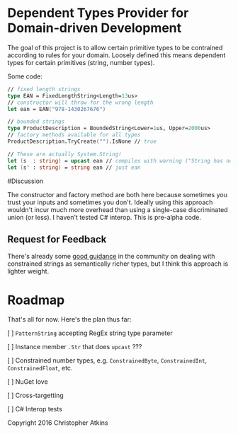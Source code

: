 # Dependent Types Provider for Domain-driven Development

The goal of this project is to allow certain primitive types to be contrained
according to rules for your domain. Loosely defined this means dependent types
for certain primitives (string, number types).

Some code:

```fsharp
// fixed length strings
type EAN = FixedLengthString<Length=13us>
// constructor will throw for the wrong length
let ean = EAN("978-1430267676")

// bounded strings
type ProductDescription = BoundedString<Lower=1us, Upper=2000us>
// factory methods available for all types
ProductDescription.TryCreate("").IsNone // true

// These are actually System.String!
let (s  : string) = upcast ean // compiles with warning ("String has no proper subtypes")
let (s' : string) = string ean // just ean
```

#Discussion

The constructor and factory method are both here because sometimes you trust
your inputs and sometimes you don't. Ideally using this approach wouldn't incur
much more overhead than using a single-case discriminated union (or less). I
haven't tested C# interop. This is pre-alpha code.

## Request for Feedback

There's already some
[good guidance](http://fsharpforfunandprofit.com/posts/designing-with-types-more-semantic-types/)
in the community on dealing with constrained strings as semantically richer
types, but I think this approach is lighter weight.


# Roadmap
That's all for now. Here's the plan thus far:

[ ] `PatternString` accepting RegEx string type parameter

[ ] Instance member `.Str` that does `upcast` ???

[ ] Constrained number types, e.g. `ConstrainedByte`, `ConstrainedInt`, `ConstrainedFloat`, etc.

[ ] NuGet love

[ ] Cross-targetting

[ ] C# Interop tests

Copyright 2016 Christopher Atkins
